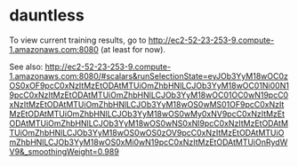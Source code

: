 # dauntless

To view current training results, go to http://ec2-52-23-253-9.compute-1.amazonaws.com:8080 (at least for now).

See also: http://ec2-52-23-253-9.compute-1.amazonaws.com:8080/#scalars&runSelectionState=eyJOb3YyM18wOC0zOS0xOF9pcC0xNzItMzEtODAtMTUiOmZhbHNlLCJOb3YyM18wOC01Ni00N19pcC0xNzItMzEtODAtMTUiOmZhbHNlLCJOb3YyM18wOC01OC0wN19pcC0xNzItMzEtODAtMTUiOmZhbHNlLCJOb3YyM18wOS0wMS01OF9pcC0xNzItMzEtODAtMTUiOmZhbHNlLCJOb3YyM18wOS0wMy0xNV9pcC0xNzItMzEtODAtMTUiOmZhbHNlLCJOb3YyM18wOS0wNS0xNl9pcC0xNzItMzEtODAtMTUiOmZhbHNlLCJOb3YyM18wOS0wOS0zOV9pcC0xNzItMzEtODAtMTUiOmZhbHNlLCJOb3YyM18wOS0xMi0wN19pcC0xNzItMzEtODAtMTUiOnRydWV9&_smoothingWeight=0.989